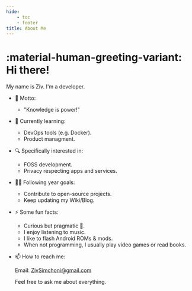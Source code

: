 ```yaml
---
hide:
    - toc
    - footer
title: About Me
---
```


# :material-human-greeting-variant: Hi there!

My name is Ziv. I'm a developer.

-   💬 Motto:

    -   "Knowledge is power!"

-   🌱 Currently learning:

    -   DevOps tools (e.g. Docker).
    -   Product managment.

-   🔍 Specifically interested in:

    -   FOSS development.
    -   Privacy respecting apps and services.

-   🔭🥅 Following year goals:

    -   Contribute to open-source projects.
    -   Keep updating my Wiki/Blog.

-   ⚡ Some fun facts:

    -   Curious but pragmatic 🦝.
    -   I enjoy listening to music.
    -   I like to flash Android ROMs & mods.
    -   When not programming, I usually play video games or read books.

-   📫 How to reach me:

    Email: ZivSimchoni@gmail.com

    Feel free to ask me about everything.